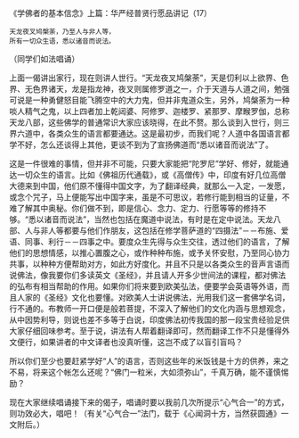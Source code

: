 《学佛者的基本信念》上篇：华严经普贤行愿品讲记（17）

```
天龙夜叉鸠槃荼，乃至人与非人等，
所有一切众生语，悉以诸音而说法。
```

（同学们如法唱诵）

上面一偈讲出家行，现在则讲人世行。“天龙夜叉鸠槃荼”，天是忉利以上欲界、色界、无色界诸天，龙是指龙神，夜叉则属修罗道之一，介于天道与人道之间，勉强可说是一种勇健怒目能飞腾空中的大力鬼，但并非鬼道众生，另外，鸠槃荼为一种啖人精气之鬼，以上四者加上乾闼婆、阿修罗、迦楼罗、紧那罗、摩睺罗伽，总称天龙八部，这些佛学的普通常识大家应该晓得，在此不赘。那么谈到入世行，则三界六道中，各类众生的语言都要通达。这是最初步，而我们呢？人道中各国语言都学不好，怎么还谈得上其他，更谈不到为了宣扬佛道而“悉以诸音而说法”了。

这是一件很难的事情，但并非不可能，只要大家能把“陀罗尼”学好、修好，就能通达一切众生的语言。比如《佛祖历代通载》，或《高僧传》中，印度有好几位高僧大德来到中国，他们原不懂得中国文字，为了翻译经典，就那么一入定，一发愿，或念个咒子，马上便能写出中国字来，虽是不可思议，若修行能到相当的证量，不难了解其中奥秘。你们做不到，即是信心、念力、定力、行愿等等的修持不够。“悉以诸音而说法”，当然也包括在魔道中说法，有时是在定中说法。天龙八部、人与非人等都要与他们作朋友，这包括在修学菩萨道的“四摄法”－－布施、爱语、同事、利行－－四事之中。要度众生先得与众生交往，透过他们的语言，了解他们的思想情感，以推心置腹之心，或作种种布施，或予关怀安慰，乃至同心协力共事，以种种方便帮助对方，如此方好度化。并且不只是以各类众生的音声言语而说佛法，像我要你们多读英文《圣经》，并且请人开多少世间法的课程，都对佛法的弘布有相当帮助的作用。如果你们将来要到欧美弘法，便要学会英语等外语，而且人家的《圣经》文化也要懂。对欧美人士讲说佛法，光用我们这一套佛学名词，行不通的。布教师一开口便是般若菩提，不深入了解他们的文化内涵与思想观念，从中因势利导，则说也差不多等于白说，印度佛法初传我国的那一段宝贵经验足供大家仔细回味参考。至于说，讲法有人帮着翻译即可，然而翻译工作不只是懂得外文便行，如果讲者的中文译者也没真听懂，这岂不成了以盲引盲吗？

所以你们至少也要赶紧学好“人”的语言，否则这些年的米饭钱是十方的供养，来之不易，将来这个帐怎么还呢？“佛门一粒米，大如须弥山”，千真万确，能不谨慎惕励？

现在大家继续唱诵接下来的偈子，唱诵时要以我前几次所提示“心气合一”的方式，则功效必大，唱吧！（有关“心气合一”法门，载于《心闻洞十方，当然获圆通》一文附后。）


